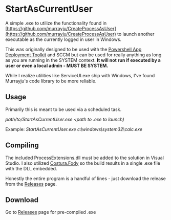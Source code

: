 # StartAsCurrentUser
A simple .exe to utilize the functionality found in [https://github.com/murrayju/CreateProcessAsUser](https://github.com/murrayju/CreateProcessAsUser) to launch another executable as the currently logged in user in Windows.

This was originally designed to be used with the [Powershell App Deployment Toolkit](http://psappdeploytoolkit.com/) and SCCM but can be used for really anything as long as you are running in the SYSTEM context.  **It will not run if executed by a user or even a local admin - MUST BE SYSTEM.**  

While I realize utilities like ServiceUI.exe ship with Windows, I've found Murrayju's code library to be more reliable.

## Usage
Primarily this is meant to be used via a scheduled task.

*path/to/StartAsCurrentUser.exe <path to .exe to launch)*

Example: *StartAsCurrentUser.exe c:\windows\system32\calc.exe*

## Compiling
The included ProcessExtensions.dll must be added to the solution in Visual Studio.  I also utilized [Costura.Fody](https://stackoverflow.com/questions/189549/embedding-dlls-in-a-compiled-executable) so the build results in a single .exe file with the DLL embedded.

Honestly the entire program is a handful of lines - just download the release from the [Releases](https://github.com/clreinki/StartAsCurrentUser/releases) page.

## Download
Go to [Releases](https://github.com/clreinki/StartAsCurrentUser/releases) page for pre-compiled .exe
